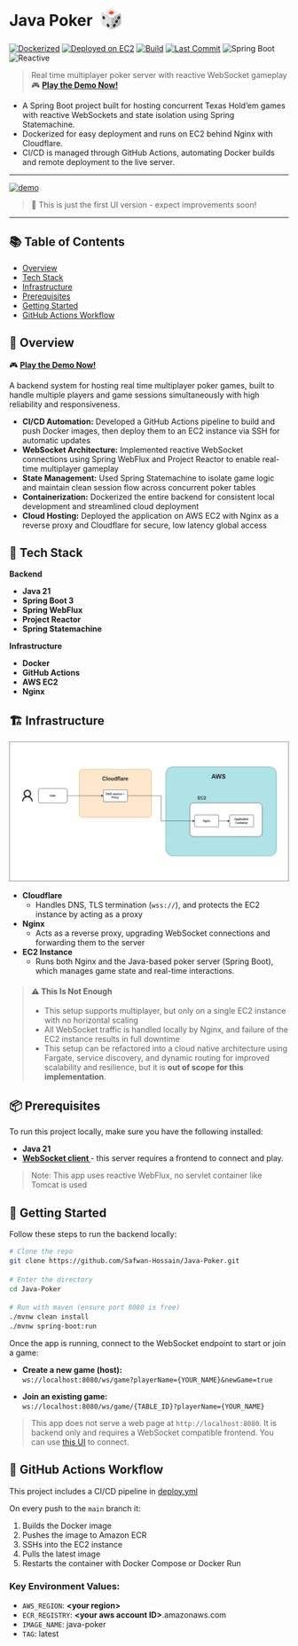 # Java Poker &nbsp;<sub><img src="docs/images/dice.webp" alt="🎲" width="40" height="40" /></sub>

[![Dockerized](https://img.shields.io/badge/Dockerized-Yes-blue?logo=docker&style=flat-square)](https://github.com/Safwan-Hossain/Java-Poker/blob/main/Dockerfile)
[![Deployed on EC2](https://img.shields.io/badge/Deployed-AWS%20EC2-green?logo=amazonaws&logoColor=white&style=flat-square)](https://github.com/Safwan-Hossain/Java-Poker/blob/main/.github/workflows/deploy.yml)
[![Build](https://img.shields.io/github/actions/workflow/status/Safwan-Hossain/Java-Poker/deploy.yml?label=Build&logo=github&style=flat-square)](https://github.com/Safwan-Hossain/Java-Poker/actions)
[![Last Commit](https://img.shields.io/github/last-commit/Safwan-Hossain/Java-Poker?label=Last%20Commit&logo=git&style=flat-square)](https://github.com/Safwan-Hossain/Java-Poker/commits)
![Spring Boot](https://img.shields.io/badge/Spring_Boot-3.4.2-brightgreen?logo=spring&style=flat-square)
![Reactive](https://img.shields.io/badge/Reactive-Project_Reactor-6f42c1?logo=reactivex&style=flat-square)

> Real time multiplayer poker server with reactive WebSocket gameplay  
> 🎮 **[Play the Demo Now!](https://poker.hossainsafwan.com)**

- A Spring Boot project built for hosting concurrent Texas Hold’em games with reactive WebSockets and state isolation using Spring Statemachine.
- Dockerized for easy deployment and runs on EC2 behind Nginx with Cloudflare.
- CI/CD is managed through GitHub Actions, automating Docker builds and remote deployment to the live server.

---

[![demo](docs/images/demo.webp)](https://poker.hossainsafwan.com)
> 🚧 This is just the first UI version - expect improvements soon!

---

## 📚 Table of Contents

- [Overview](#-overview)
- [Tech Stack](#-tech-stack)
- [Infrastructure](#-infrastructure)
- [Prerequisites](#-prerequisites)
- [Getting Started](#-getting-started)
- [GitHub Actions Workflow](#-gitHub-actions-workflow)


## 💼 Overview

🎮 **[Play the Demo Now!](https://poker.hossainsafwan.com)**

A backend system for hosting real time multiplayer poker games, built to handle multiple players and game sessions 
simultaneously with high reliability and responsiveness.  

- **CI/CD Automation:** Developed a GitHub Actions pipeline to build and push Docker images, then deploy them to an EC2 instance via SSH for automatic updates
- **WebSocket Architecture:** Implemented reactive WebSocket connections using Spring WebFlux and Project Reactor to enable real-time multiplayer gameplay
- **State Management:** Used Spring Statemachine to isolate game logic and maintain clean session flow across concurrent poker tables
- **Containerization:** Dockerized the entire backend for consistent local development and streamlined cloud deployment
- **Cloud Hosting:** Deployed the application on AWS EC2 with Nginx as a reverse proxy and Cloudflare for secure, low latency global access

## 🧰 Tech Stack

**Backend**
- **Java 21**
- **Spring Boot 3** 
- **Spring WebFlux** 
- **Project Reactor** 
- **Spring Statemachine** 

**Infrastructure**
- **Docker**
- **GitHub Actions** 
- **AWS EC2**
- **Nginx**


## 🏗️ Infrastructure

  
![diagram](docs/images/current-infra.webp)


- **Cloudflare**
  - Handles DNS, TLS termination (`wss://`), and protects the EC2 instance by acting as a proxy
- **Nginx**
  - Acts as a reverse proxy, upgrading WebSocket connections and forwarding them to the server
- **EC2 Instance**
  - Runs both Nginx and the Java-based poker server (Spring Boot), which manages game state and real-time interactions.


> #### ⚠️ This Is Not Enough
> - This setup supports multiplayer, but only on a single EC2 instance with no horizontal scaling
> - All WebSocket traffic is handled locally by Nginx, and failure of the EC2 instance results in full downtime
> - This setup can be refactored into a cloud native architecture using Fargate, service discovery, and dynamic routing for improved scalability and resilience, but it is **out of scope for this implementation**.


## 📦 Prerequisites

To run this project locally, make sure you have the following installed:


- **Java 21** 
- **[WebSocket client ](https://github.com/Safwan-Hossain/Java-Poker-Frontend)** - this server requires a frontend to connect and play.  


> Note: This app uses reactive WebFlux, no servlet container like Tomcat is used


## 🏁 Getting Started

Follow these steps to run the backend locally:

```bash
# Clone the repo
git clone https://github.com/Safwan-Hossain/Java-Poker.git

# Enter the directory
cd Java-Poker

# Run with maven (ensure port 8080 is free)
./mvnw clean install
./mvnw spring-boot:run
```

Once the app is running, connect to the WebSocket endpoint to start or join a game:

- **Create a new game (host):**  
  `ws://localhost:8080/ws/game?playerName={YOUR_NAME}&newGame=true`


- **Join an existing game:**  
  `ws://localhost:8080/ws/game/{TABLE_ID}?playerName={YOUR_NAME}`

> This app does not serve a web page at `http://localhost:8080`. 
> It is backend only and requires a WebSocket compatible frontend.
> You can use [this UI](https://github.com/Safwan-Hossain/Java-Poker-Frontend)
> to connect.

## 🚀 GitHub Actions Workflow

This project includes a CI/CD pipeline in [deploy.yml](.github/workflows/deploy.yml)


On every push to the `main` branch it:

1. Builds the Docker image
2. Pushes the image to Amazon ECR
3. SSHs into the EC2 instance
4. Pulls the latest image
5. Restarts the container with Docker Compose or Docker Run

### Key Environment Values:
- `AWS_REGION`: **\<your region\>**
- `ECR_REGISTRY`: **\<your aws account ID\>**.amazonaws.com
- `IMAGE_NAME`: java-poker
- `TAG`: latest

[//]: # ()
[//]: # (#### Future Plan)

[//]: # ()
[//]: # (The system will transition to a **serverless lobby and dynamic game routing model**:)

[//]: # ()
[//]: # (1. **Players connect via API Gateway WebSocket** to join a lobby)

[//]: # (2. **Lambda** manages lobby state &#40;joins, disconnects, broadcasts&#41;)

[//]: # (3. When the host starts a game, **Lambda launches a Fargate task** for that session &#40;if needed&#41;)

[//]: # (4. The game server runs **`cloudflared`**, creating a secure **Cloudflare Tunnel**)

[//]: # (5. **Lambda sends the tunnel’s DNS** to all players in the lobby)

[//]: # (6. **Players reconnect to that tunnel**, ensuring everyone joins the same server)

[//]: # ()
[//]: # (![diagram]&#40;docs/images/future-infra.webp&#41;)

[//]: # ()
[//]: # ()
[//]: # (>#### 💡 Why Is This Better?)

[//]: # (>- **No one ends up on the wrong server**)

[//]: # (>- **Cloudflare exposes the game securely**)

[//]: # (>- **Scales automatically**: New game servers are launched only when needed and shut down when idle)

[//]: # (>- **Cleaner separation**: Lobby and gameplay logic can be separated)